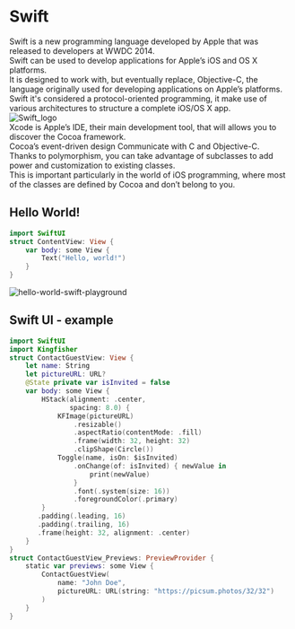 # Swift
Swift is a new programming language developed by Apple that was released to developers at WWDC 2014.</br>
Swift can be used to develop applications for Apple’s iOS and OS X platforms.</br>
It is designed to work with, but eventually replace, Objective-C, the language originally used for developing applications on Apple’s platforms.</br>
Swift it's considered a protocol-oriented programming, it make use of various architectures to structure a complete iOS/OS X app.</br>
![Swift_logo](https://github.com/danielurra/Swift/assets/51704179/a211c946-ee31-4413-951e-f9019b7ab276)</br>
Xcode is Apple’s IDE, their main development tool, that will allows you to discover the Cocoa framework.</br>
Cocoa’s event-driven design Communicate with C and Objective-C.</br>
Thanks to polymorphism, you can take advantage of subclasses to add power and customization to existing classes.</br>
This is important particularly in the world of iOS programming, where most of the classes are defined by Cocoa and don’t belong to you.</br>
## Hello World!
```swift
import SwiftUI
struct ContentView: View {
    var body: some View {
        Text("Hello, world!")
    }
}
```
![hello-world-swift-playground](https://github.com/danielurra/Swift/assets/51704179/a656cb08-496e-4628-bb56-6f3d538201fe)

## Swift UI - example
```swift
import SwiftUI
import Kingfisher
struct ContactGuestView: View {
    let name: String
    let pictureURL: URL?
    @State private var isInvited = false
    var body: some View {
        HStack(alignment: .center,
               spacing: 8.0) {
            KFImage(pictureURL)
                .resizable()
                .aspectRatio(contentMode: .fill)
                .frame(width: 32, height: 32)
                .clipShape(Circle())
            Toggle(name, isOn: $isInvited)
                .onChange(of: isInvited) { newValue in
                    print(newValue)
                }
                .font(.system(size: 16))
                .foregroundColor(.primary)
        }
       .padding(.leading, 16)
       .padding(.trailing, 16)
       .frame(height: 32, alignment: .center)
    }
}
struct ContactGuestView_Previews: PreviewProvider {
    static var previews: some View {
        ContactGuestView(
            name: "John Doe",
            pictureURL: URL(string: "https://picsum.photos/32/32")
        )
    }
}
```


